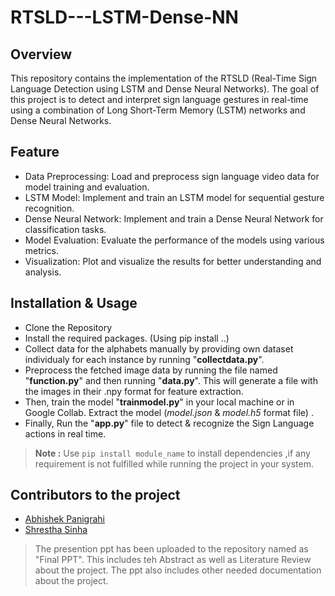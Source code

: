 # RTSLD---LSTM-Dense-NN

## Overview
This repository contains the implementation of the RTSLD (Real-Time Sign Language Detection using LSTM and Dense Neural Networks). The goal of this project is to detect and interpret sign language gestures in real-time using a combination of Long Short-Term Memory (LSTM) networks and Dense Neural Networks.

## Feature
- Data Preprocessing: Load and preprocess sign language video data for model training and evaluation.
- LSTM Model: Implement and train an LSTM model for sequential gesture recognition.
- Dense Neural Network: Implement and train a Dense Neural Network for classification tasks.
- Model Evaluation: Evaluate the performance of the models using various metrics.
- Visualization: Plot and visualize the results for better understanding and analysis.

## Installation & Usage
- Clone the Repository
- Install the required packages. (Using pip install ..)
- Collect data for the alphabets manually by providing own dataset individualy for each instance by running "**collectdata.py**".
- Preprocess the fetched image data by running the file named "**function.py**" and then running "**data.py**". This will generate a file with the images in their .npy format for feature extraction.
- Then, train the model "**trainmodel.py**" in your local machine or in Google Collab. Extract the model (_model.json_ & _model.h5_ format file) .
- Finally, Run the "**app.py**" file to detect & recognize the Sign Language actions in real time.



> **Note :** Use `pip install module_name` to install dependencies ,if any requirement is not fulfilled while running the project in your system.

## Contributors to the project
- [Abhishek Panigrahi](https://abhishekpanigrahi-self.vercel.app/)
- [Shrestha Sinha](https://www.linkedin.com/in/shrestha-sinha-5a4488250/)

> The presention ppt has been uploaded to the repository named as "Final PPT". This includes teh Abstract as well as Literature Review about the project. The ppt also includes other needed documentation about the project.
